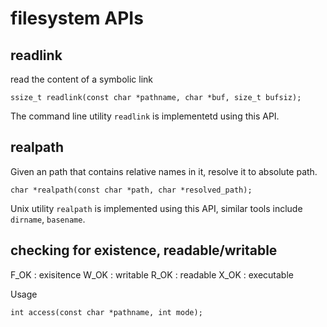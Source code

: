 # filesystem APIs

## readlink
read the content of a symbolic link

```
ssize_t readlink(const char *pathname, char *buf, size_t bufsiz);
```

The command line utility `readlink` is implementetd using this API.

## realpath
Given an path that contains relative names in it, resolve it to absolute
path.

```
char *realpath(const char *path, char *resolved_path);
```

Unix utility `realpath` is implemented using this API, similar tools include
`dirname`, `basename`.


## checking for existence, readable/writable

   F_OK : exisitence
   W_OK : writable
   R_OK : readable
   X_OK : executable

Usage
```
int access(const char *pathname, int mode);
```
